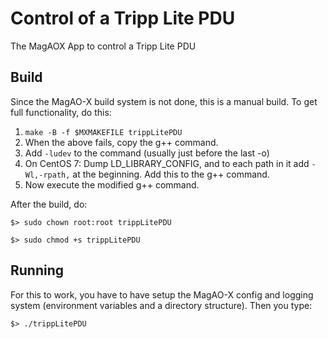 
# Control of a Tripp Lite PDU

The MagAOX App to control a Tripp Lite PDU

## Build

Since the MagAO-X build system is not done, this is a manual build.  To get full functionality, do this:

1. `make -B -f $MXMAKEFILE trippLitePDU`
2. When the above fails, copy the g++ command.
3. Add `-ludev` to the command (usually just before the last -o)
4. On CentOS 7: Dump LD_LIBRARY_CONFIG, and to each path in it add `-Wl,-rpath,` at the beginning.  Add this to the g++ command.
4. Now execute the modified g++ command.

After the build, do:

`$> sudo chown root:root trippLitePDU`

`$> sudo chmod +s trippLitePDU`


## Running

For this to work, you have to have setup the MagAO-X config and logging system (environment variables and a directory structure).  Then you type:

`$> ./trippLitePDU`
 
